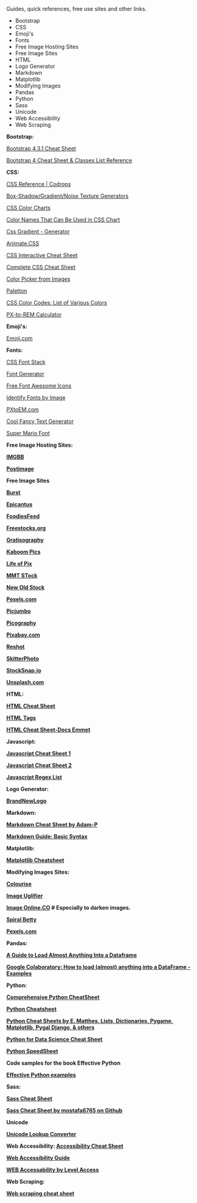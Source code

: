 
Guides, quick references, free use sites and other links.

- Bootstrap 
- CSS
- Emoji's 
- Fonts 
- Free Image Hosting Sites 
- Free Image Sites 
- HTML 
- Logo Generator 
- Markdown 
- Matplotlib 
- Modifying Images 
- Pandas 
- Python 
- Sass 
- Unicode 
- Web Accessibility 
- Web Scraping


<b>Bootstrap:</b>

[Bootstrap 4.3.1 Cheat Sheet](https://hackerthemes.com/bootstrap-cheatsheet/)

[Bootstrap 4 Cheat Sheet & Classes List Reference](https://bootstrapcreative.com/resources/bootstrap-4-css-classes-index/)


<b>CSS:</b>

[CSS Reference | Codrops](https://tympanus.net/codrops/css_reference/)

[Box-Shadow/Gradient/Noise Texture Generators](https://www.cssmatic.com/noise-texture)

[CSS Color Charts](https://www.quackit.com/css/color/charts/)

[Color Names That Can Be Used in CSS Chart](https://www.quackit.com/css/color/charts/css_color_names_chart.cfm)

[Css Gradient - Generator](https://cssgradient.io)

[Animate.CSS](https://daneden.github.io/animate.css/?ref=uigoodies.com)

[CSS Interactive Cheat Sheet](https://htmlcheatsheet.com/css/)

[Complete CSS Cheat Sheet](https://websitesetup.org/css3-cheat-sheet/)

[Color Picker from Images](https://imagecolorpicker.com)

[Paletton](http://paletton.com/#uid=100050kpXxSp2DvqY-8rWB0sYCv)

[CSS Color Codes: List of Various Colors](https://www.quackit.com/css/css_color_codes.cfm)

[PX-to-REM Calculator](https://daniellamb.com/experiments/px-to-rem-calc/)


<b>Emoji's:</b>

[Emoji.com](https://www.iemoji.com)


<b>Fonts:</b>

[CSS Font Stack](https://www.cssfontstack.com)

[Font Generator](https://ascii.today)

[Free Font Awesome Icons](https://fontawesome.com/icons?d=gallery&q=free)

[Identify Fonts by Image](https://www.fontsquirrel.com/matcherator)

[PXtoEM.com](http://pxtoem.com)

[Cool Fancy Text Generator](https://coolsymbol.com/cool-fancy-text-generator.html)

[Super Mario Font](https://fontmeme.com/super-mario-font/)


<b>Free Image Hosting Sites:<b>

[IMGBB](https://imgbb.com)

[Postimage](https://postimages.org)


<b>Free Image Sites</b>

[Burst](https://burst.shopify.com)

[Epicantus](http://epicantus.tumblr.com)

[FoodiesFeed](https://www.foodiesfeed.com)

[Freestocks.org](https://freestocks.org)

[Gratisography](https://gratisography.com)

[Kaboom Pics](https://kaboompics.com)

[Life of Pix](http://www.lifeofpix.com)

[MMT STock](https://mmtstock.com)

[New Old Stock](https://nos.twnsnd.co)

[Pexels.com](https://www.pexels.com)

[Picjumbo](https://picjumbo.com)

[Picography](https://picography.co)

[Pixabay.com](https://pixabay.com)

[Reshot](https://www.reshot.com)

[SkitterPhoto](https://skitterphoto.com)

[StockSnap.io](https://stocksnap.io)

[Unsplash.com](https://unsplash.com)


<b>HTML:</b>

[HTML Cheat Sheet](https://htmlcheatsheet.com)

[HTML Tags](https://html-css-js.com/html/tags/)

[HTML Cheat Sheet-Docs Emmet](https://docs.emmet.io/cheat-sheet/)


<b>Javascript:</b>

[Javascript Cheat Sheet 1](https://htmlcheatsheet.com/js/)

[Javascript Cheat Sheet 2](https://www.cheatography.com/davechild/cheat-sheets/javascript/pdf_bw/)

[Javascript Regex List](https://www.debuggex.com/cheatsheet/regex/javascript)


<b>Logo Generator:</b>

[BrandNewLogo](https://mybrandnewlogo.com)


<b>Markdown:</b>

[Markdown Cheat Sheet by Adam-P](https://github.com/adam-p/markdown-here/wiki/Markdown-Cheatsheet#links)

[Markdown Guide: Basic Syntax](https://www.markdownguide.org/basic-syntax/)


<b>Matplotlib:</b>

[Matplotlib Cheatsheet](https://github.com/rougier/matplotlib-cheatsheet/blob/master/README.md)
  
  
<b>Modifying Images Sites:<b>

[Colourise](https://colourise.sg/#colorize)

[Image Uglifier](https://image-uglifier.glitch.me)
  
[Image Online.CO](https://darken.imageonline.co) # Especially to darken images.  

[Spiral Betty](https://spiralbetty.com)

[Pexels.com](https://www.pexels.com/search/cityscape/)  


<b>Pandas:</b>

[A Guide to Load Almost Anything Into a Dataframe](https://gretel.ai/blog/a-guide-to-load-almost-anything-into-a-dataframe)

[Google Colaboratory: How to load (almost) anything into a DataFrame - Examples](https://colab.research.google.com/gist/pimlock/91e0021e53f24ea7e1244829e5235712/loading-data-into-dataframe.ipynb#scrollTo=UTRxpSlaczHY)


<b>Python:</b>

[Comprehensive Python CheatSheet](https://gto76.github.io/python-cheatsheet/)

[Python Cheatsheet ](https://www.pythoncheatsheet.org)

[Python Cheat Sheets by E. Matthes.
Lists, Dictionaries, Pygame, Matplotlib, Pygal Django, & others](https://ehmatthes.github.io/pcc/cheatsheets/README.html)

[Python for Data Science Cheat Sheet](https://storage.googleapis.com/sinx/boring_media/2018/09/Intro-to-Python-for-Data-Science-Python-Cheat-Sheet-Datacamp.jpg)

[Python SpeedSheet](https://speedsheet.io/s/python)

<b> Code samples for the book Effective Python </b>

[Effective Python examples](https://github.com/SigmaQuan/Better-Python-59-Ways)


<b>Sass:</b>

[Sass Cheat Sheet](https://devhints.io/sass)

[Sass Cheat Sheet by mostafa6765 on Github](https://github.com/code4mk/sass-cheatsheet/blob/master/pdf/sass-cheatsheet-latest.pdf)


<b>Unicode</b>

[Unicode Lookup Converter](https://unicodelookup.com)


<b>Web Accessibility:</b>
[Accessibility Cheat Sheet](https://bitsofco.de/the-accessibility-cheatsheet/)

[Web Accessibility Guide](https://webaccessibility.guide)

[WEB Accessability by Level Access](https://webaccessibility.com)


<b>Web Scraping:</b>

[Web scraping cheat sheet](https://blog.hartleybrody.com/web-scraping-cheat-sheet/)

